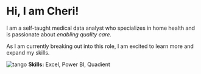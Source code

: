 # Hi, I am Cheri!

I am a self-taught medical data analyst who specializes in home health and is passionate about <em>enabling quality care.</em>

As I am currently breaking out into this role, I am excited to learn more and expand my skills.

<img src="/documents/tango.png" alt="tango"> <strong>Skills:</strong> Excel, Power BI, Quadient
